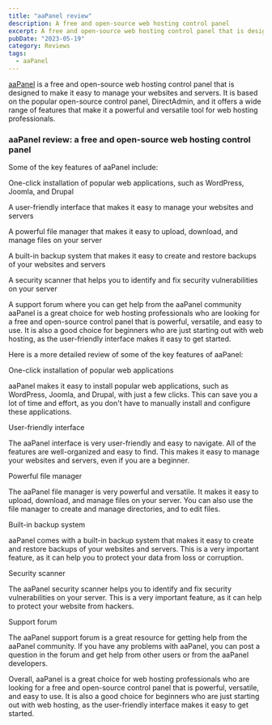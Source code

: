 ```yaml
---
title: "aaPanel review"
description: A free and open-source web hosting control panel
excerpt: A free and open-source web hosting control panel that is designed to make it easy to manage your websites and servers.
pubDate: "2023-05-19"
category: Reviews
tags:
  - aaPanel
---
```


[aaPanel](https://www.aapanel.com/new/index.html) is a free and open-source web hosting control panel that is designed to make it easy to manage your websites and servers. It is based on the popular open-source control panel, DirectAdmin, and it offers a wide range of features that make it a powerful and versatile tool for web hosting professionals.

### aaPanel review: a free and open-source web hosting control panel

Some of the key features of aaPanel include:

One-click installation of popular web applications, such as WordPress, Joomla, and Drupal

A user-friendly interface that makes it easy to manage your websites and servers

A powerful file manager that makes it easy to upload, download, and manage files on your server

A built-in backup system that makes it easy to create and restore backups of your websites and servers

A security scanner that helps you to identify and fix security vulnerabilities on your server

A support forum where you can get help from the aaPanel community aaPanel is a great choice for web hosting professionals who are looking for a free and open-source control panel that is powerful, versatile, and easy to use. It is also a good choice for beginners who are just starting out with web hosting, as the user-friendly interface makes it easy to get started.

Here is a more detailed review of some of the key features of aaPanel:

One-click installation of popular web applications

aaPanel makes it easy to install popular web applications, such as WordPress, Joomla, and Drupal, with just a few clicks. This can save you a lot of time and effort, as you don't have to manually install and configure these applications.

User-friendly interface

The aaPanel interface is very user-friendly and easy to navigate. All of the features are well-organized and easy to find. This makes it easy to manage your websites and servers, even if you are a beginner.

Powerful file manager

The aaPanel file manager is very powerful and versatile. It makes it easy to upload, download, and manage files on your server. You can also use the file manager to create and manage directories, and to edit files.

Built-in backup system

aaPanel comes with a built-in backup system that makes it easy to create and restore backups of your websites and servers. This is a very important feature, as it can help you to protect your data from loss or corruption.

Security scanner

The aaPanel security scanner helps you to identify and fix security vulnerabilities on your server. This is a very important feature, as it can help to protect your website from hackers.

Support forum

The aaPanel support forum is a great resource for getting help from the aaPanel community. If you have any problems with aaPanel, you can post a question in the forum and get help from other users or from the aaPanel developers.

Overall, aaPanel is a great choice for web hosting professionals who are looking for a free and open-source control panel that is powerful, versatile, and easy to use. It is also a good choice for beginners who are just starting out with web hosting, as the user-friendly interface makes it easy to get started.
